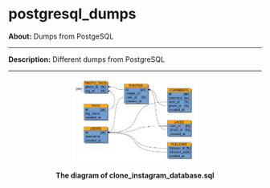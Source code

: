 # postgresql_dumps

**About:** Dumps from PostgeSQL

<hr>

**Description:** Different dumps from PostgreSQL

<hr>

<p align="center">
  <img width = "250" src="screenshots/clone_instagram_database.jpg"/>
<p align="center"><b>The diagram of clone_instagram_database.sql</b><p align="center">
</p>
